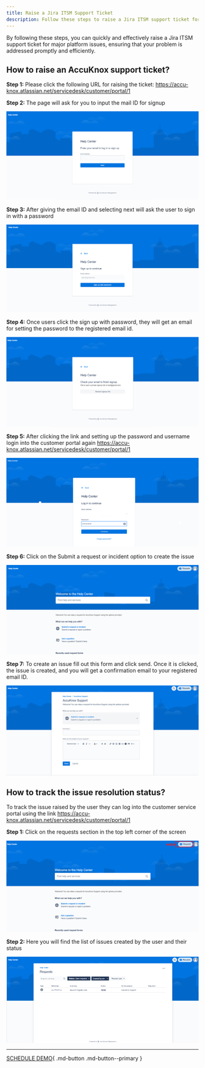 ```yaml
---
title: Raise a Jira ITSM Support Ticket
description: Follow these steps to raise a Jira ITSM support ticket for resolving platform issues and getting technical assistance.
---
```


By following these steps, you can quickly and effectively raise a Jira ITSM support ticket for major platform issues, ensuring that your problem is addressed promptly and efficiently.

## How to raise an AccuKnox support ticket?

**Step 1:** Please click the following URL for raising the ticket: <https://accu-knox.atlassian.net/servicedesk/customer/portal/1>

**Step 2:** The page will ask for you to input the mail ID for signup

![ticket-procedure-accuknox](images/ticket-procedure/tick-proc-0.png)

**Step 3:** After giving the email ID and selecting next will ask the user to sign in with a password

![ticket-procedure-accuknox](images/ticket-procedure/tick-proc-1.png)

**Step 4:** Once users click the sign up with password, they will get an email for setting the password to the registered email id.

![ticket-procedure-accuknox](images/ticket-procedure/tick-proc-2.png)

**Step 5:** After clicking the link and setting up the password and username login into the customer portal again <https://accu-knox.atlassian.net/servicedesk/customer/portal/1>

![ticket-procedure-accuknox](images/ticket-procedure/tick-proc-3.png)

**Step 6:** Click on the Submit a request or incident option to create the issue

![ticket-procedure-accuknox](images/ticket-procedure/tick-proc-4.png)

**Step 7:** To create an issue fill out this form and click send. Once it is clicked, the issue is created, and you will get a confirmation email to your registered email ID.

![ticket-procedure-accuknox](images/ticket-procedure/tick-proc-5.png)

## How to track the issue resolution status?

To track the issue raised by the user they can log into the customer service portal using the link <https://accu-knox.atlassian.net/servicedesk/customer/portal/1>

**Step 1:** Click on the requests section in the top left corner of the screen

![ticket-procedure-accuknox](images/ticket-procedure/tick-track-0.png)

**Step 2:** Here you will find the list of issues created by the user and their status

![ticket-procedure-accuknox](images/ticket-procedure/tick-track-1.png)

- - -
[SCHEDULE DEMO](https://www.accuknox.com/contact-us){ .md-button .md-button--primary }
